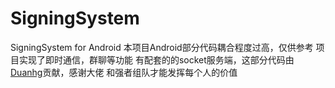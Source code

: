 # SigningSystem
SigningSystem for Android
本项目Android部分代码耦合程度过高，仅供参考
项目实现了即时通信，群聊等功能
有配套的的socket服务端，这部分代码由[Duanhg](https://github.com/Duanzhg)贡献，感谢大佬
和强者组队才能发挥每个人的价值

